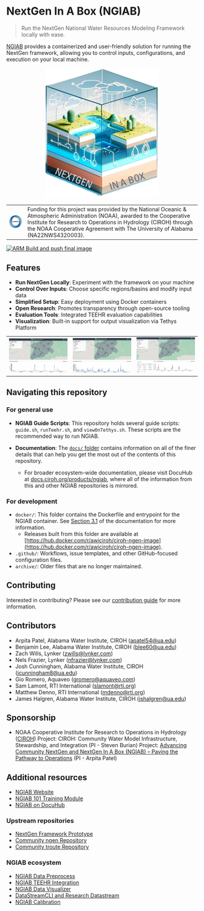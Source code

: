 # NextGen In A Box (NGIAB)

> Run the NextGen National Water Resources Modeling Framework locally with ease.

[NGIAB](https://ngiab.ciroh.org) provides a containerized and user-friendly solution for running the NextGen framework, allowing you to control inputs, configurations, and execution on your local machine.

<p align="center">
<img src="./docs/img/ngiab.png" width="300">
</p>

| | |
| --- | --- |
| ![CIROH Logo](./docs/img/ciroh-bgsafe.png) | Funding for this project was provided by the National Oceanic & Atmospheric Administration (NOAA), awarded to the Cooperative Institute for Research to Operations in Hydrology (CIROH) through the NOAA Cooperative Agreement with The University of Alabama (NA22NWS4320003). |

[![ARM Build and push final image](https://github.com/CIROH-UA/NGIAB-CloudInfra/actions/workflows/docker_image_main_branch.yml/badge.svg)](https://github.com/CIROH-UA/NGIAB-CloudInfra/actions/workflows/docker_image_main_branch.yml)

## Features

- **Run NextGen Locally**: Experiment with the framework on your machine
- **Control Over Inputs**: Choose specific regions/basins and modify input data
- **Simplified Setup**: Easy deployment using Docker containers
- **Open Research**: Promotes transparency through open-source tooling
- **Evaluation Tools**: Integrated TEEHR evaluation capabilities
- **Visualization**: Built-in support for output visualization via Tethys Platform

| | | |
| --- | --- | --- |
| ![Nexus Output](./docs/img/Provo_GeoSpatial.png) | ![Catchment Time Series](./docs/img/Provo_catchments.png) | ![Nexus Time Series](./docs/img/Provo_nexus_point.png) |

## Navigating this repository

### For general use

- **NGIAB Guide Scripts**: This repository holds several guide scripts: `guide.sh`, `runTeehr.sh`, and `viewOnTethys.sh`. These scripts are the recommended way to run NGIAB.

- **Documentation**: The [`docs/` folder](./docs/00_CONTENTS.md) contains information on all of the finer details that can help you get the most out of the contents of this repository.
  - For broader ecosystem-wide documentation, please visit DocuHub at [docs.ciroh.org/products/ngiab](https://docs.ciroh.org/products/ngiab), where all of the information from this and other NGIAB repositories is mirrored.

### For development

- `docker/`: This folder contains the Dockerfile and entrypoint for the NGIAB container. See [Section 3.1](./docs/03_01_CONTAINERS.md) of the documentation for more information.
    - Releases built from this folder are available at [https://hub.docker.com/r/awiciroh/ciroh-ngen-image](https://hub.docker.com/r/awiciroh/ciroh-ngen-image).
- `.github/`: Workflows, issue templates, and other GitHub-focused configuration files.
- `archive/`: Older files that are no longer maintained.

## Contributing

Interested in contributing? Please see our [contribution guide](09_CONTRIBUTE.md) for more information.

## Contributors
- Arpita Patel, Alabama Water Institute, CIROH (apatel54@ua.edu)
- Benjamin Lee, Alabama Water Institute, CIROH (blee60@ua.edu)
- Zach Wills, Lynker (zwills@lynker.com)
- Nels Frazier, Lynker (nfrazier@lynker.com)
- Josh Cunningham, Alabama Water Institute, CIROH (jcunningham8@ua.edu)
- Gio Romero, Aquaveo (gromero@aquaveo.com)
- Sam Lamont, RTI International (slamont@rti.org)
- Matthew Denno, RTI International (mdenno@rti.org)
- James Halgren, Alabama Water Institute, CIROH (jshalgren@ua.edu)

## Sponsorship
- NOAA Cooperative Institute for Research to Operations in Hydrology ([CIROH](https://ciroh.org))
Project: CIROH: Community Water Model Infrastructure, Stewardship, and Integration (PI - Steven Burian)
Project: [Advancing Community NextGen and NextGen In A Box (NGIAB) – Paving the Pathway to Operations](https://ciroh.ua.edu/research-projects/advancing-community-nextgen-and-nextgen-in-a-box-ngiab-paving-the-pathway-to-operations/) (PI - Arpita Patel)

## Additional resources

- [NGIAB Website](https://ngiab.ciroh.org)
- [NGIAB 101 Training Module](https://docs.ciroh.org/training-NGIAB-101/)
- [NGIAB on DocuHub](https://docs.ciroh.org/)

### Upstream repositories
- [NextGen Framework Prototype](https://github.com/NOAA-OWP/ngen)
- [Community ngen Repository](https://github.com/CIROH-UA/ngen)
- [Community troute Repository](https://github.com/CIROH-UA/t-route)

### NGIAB ecosystem
- [NGIAB Data Preprocess](https://github.com/CIROH-UA/NGIAB_data_preprocess)
- [NGIAB TEEHR Integration](https://github.com/CIROH-UA/ngiab-teehr)
- [NGIAB Data Visualizer](https://github.com/CIROH-UA/ngiab-client)
- [DataStreamCLI and Research Datastream](https://github.com/CIROH-UA/ngen-datastream/tree/main)
- [NGIAB Calibration](https://github.com/CIROH-UA/ngiab-cal)